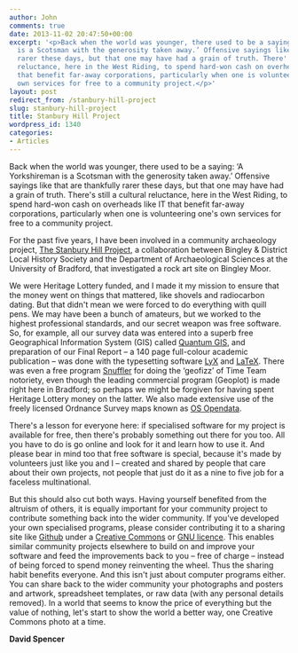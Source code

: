```yaml
---
author: John
comments: true
date: 2013-11-02 20:47:50+00:00
excerpt: '<p>Back when the world was younger, there used to be a saying: ‘A Yorkshireman
  is a Scotsman with the generosity taken away.’ Offensive sayings like that are thankfully
  rarer these days, but that one may have had a grain of truth. There''s still a cultural
  reluctance, here in the West Riding, to spend hard-won cash on overheads like IT
  that benefit far-away corporations, particularly when one is volunteering one''s
  own services for free to a community project.</p>'
layout: post
redirect_from: /stanbury-hill-project
slug: stanbury-hill-project
title: Stanbury Hill Project
wordpress_id: 1340
categories:
- Articles
---
```


Back when the world was younger, there used to be a saying: ‘A Yorkshireman is a Scotsman with the generosity taken away.’ Offensive sayings like that are thankfully rarer these days, but that one may have had a grain of truth. There's still a cultural reluctance, here in the West Riding, to spend hard-won cash on overheads like IT that benefit far-away corporations, particularly when one is volunteering one's own services for free to a community project.




For the past five years, I have been involved in a community archaeology project, [The Stanbury Hill Project](http://www.bingleyhistory.co.uk/cup_and_ring.html), a collaboration between Bingley & District Local History Society and the Department of Archaeological Sciences at the University of Bradford, that investigated a rock art site on Bingley Moor.




We were Heritage Lottery funded, and I made it my mission to ensure that the money went on things that mattered, like shovels and radiocarbon dating. But that didn't mean we were forced to do everything with quill pens. We may have been a bunch of amateurs, but we worked to the highest professional standards, and our secret weapon was free software. So, for example, all our survey data was entered into a superb free Geographical Information System (GIS) called [Quantum GIS](http://www.qgis.org/), and preparation of our Final Report – a 140 page full-colour academic publication – was done with the typesetting software [LyX](http://www.lyx.org/) and [LaTeX](http://www.latex-project.org/). There was even a free program [Snuffler](http://www.sussexarch.org.uk/geophys/snuffler.html) for doing the ‘geofizz’ of Time Team notoriety, even though the leading commercial program (Geoplot) is made right here in Bradford; so perhaps we might be forgiven for having spent Heritage Lottery money on the latter. We also made extensive use of the freely licensed Ordnance Survey maps known as [OS Opendata](http://www.ordnancesurvey.co.uk/oswebsite/products/os-opendata.html).


		

There's a lesson for everyone here: if specialised software for my project is available for free, then there's probably something out there for you too. All you have to do is go online and look for it and learn how to use it. And please bear in mind too that free software is special, because it's made by volunteers just like you and I – created and shared by people that care about their own projects, not people that just do it as a nine to five job for a faceless multinational.




But this should also cut both ways. Having yourself benefited from the altruism of others, it is equally important for your community project to contribute something back into the wider community.  If you've developed your own specialised programs, please consider contributing it to a sharing site like  [Github](https://github.com/) under a [Creative Commons](http://creativecommons.org/) or [GNU licence](http://www.gnu.org/licenses/gpl.html).  This enables similar community projects elsewhere to build on and improve your software and feed the improvements back to you – free of charge – instead of being forced to spend money reinventing the wheel.  Thus the sharing habit benefits everyone.  And this isn't just about computer programs either.  You can share back to the wider community your photographs and posters and artwork, spreadsheet templates, or raw data (with any personal details removed).  In a world that seems to know the price of everything but the value of nothing, let's start to show the world a better way, one Creative Commons photo at a time.




**David Spencer**

